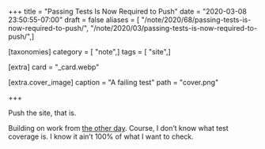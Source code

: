 +++
title = "Passing Tests Is Now Required to Push"
date = "2020-03-08 23:50:55-07:00"
draft = false
aliases = [ "/note/2020/68/passing-tests-is-now-required-to-push/", "/note/2020/03/passing-tests-is-now-required-to-push/",]

[taxonomies]
category = [ "note",]
tags = [ "site",]

[extra]
card = "_card.webp"

[extra.cover_image]
caption = "A failing test"
path = "cover.png"

+++

Push the site, that is.

Building on work from [the other
day](/note/2020/03/today-in-personal-accomplishments). Course, I don’t
know what test coverage is. I know it ain’t 100% of what I want to
check.